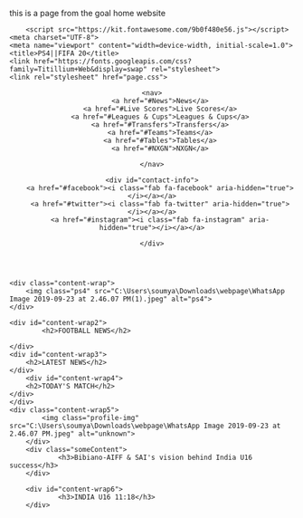 this is a page from the goal home website
<!DOCTYPE html>
<html lang="en">
<head>
        <link rel="icon" href=C:\Users\soumya\Downloads\webpage\Goal_(website)_Logo.jpg>
    
        <script src="https://kit.fontawesome.com/9b0f480e56.js"></script>
    <meta charset="UTF-8">
    <meta name="viewport" content="width=device-width, initial-scale=1.0">
    <title>PS4||FIFA 20</title>
    <link href="https://fonts.googleapis.com/css?family=Titillium+Web&display=swap" rel="stylesheet">
    <link rel="stylesheet" href="page.css">
</head>
<body>
    <header id="topLinks">
      
    <nav>
        <a href="#News">News</a>
        <a href="#Live Scores">Live Scores</a>
        <a href="#Leagues & Cups">Leagues & Cups</a>
        <a href="#Transfers">Transfers</a>
        <a href="#Teams">Teams</a>
        <a href="#Tables">Tables</a>
        <a href="#NXGN">NXGN</a>
       
    </nav>

    <div id="contact-info">
        <a href="#facebook"><i class="fab fa-facebook" aria-hidden="true"></i></a></a>
        <a href="#twitter"><i class="fab fa-twitter" aria-hidden="true"></i></a></a>
        <a href="#instagram"><i class="fab fa-instagram" aria-hidden="true"></i></a></a>

    </div>
</header>

    <div class="content-wrap">
        <img class="ps4" src="C:\Users\soumya\Downloads\webpage\WhatsApp Image 2019-09-23 at 2.46.07 PM(1).jpeg" alt="ps4">
    </div>

    <div id="content-wrap2">
            <h2>FOOTBALL NEWS</h2>
    
    </div>
    <div id="content-wrap3">
        <h2>LATEST NEWS</h2>
    </div>
        <div id="content-wrap4">
        <h2>TODAY'S MATCH</h2>
    </div>
    </div>
    <div class="content-wrap5">
            <img class="profile-img" src="C:\Users\soumya\Downloads\webpage\WhatsApp Image 2019-09-23 at 2.46.07 PM.jpeg" alt="unknown">
        </div>
        <div class="someContent">
                <h3>Bibiano-AIFF & SAI's vision behind India U16 success</h3>
        </div>

        <div id="content-wrap6">
                <h3>INDIA U16 11:18</h3>
        </div>
